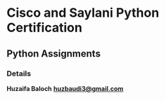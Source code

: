 # Cisco and Saylani Python Certification 
## Python Assignments

### Details

**Huzaifa Baloch**              **huzbaudi3@gmail.com**
